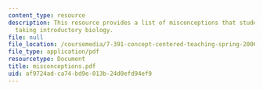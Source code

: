 ```yaml
---
content_type: resource
description: This resource provides a list of misconceptions that students have while
  taking introductory biology.
file: null
file_location: /coursemedia/7-391-concept-centered-teaching-spring-2006/af9724adca74bd9e013b24d0efd94ef9_misconceptions.pdf
file_type: application/pdf
resourcetype: Document
title: misconceptions.pdf
uid: af9724ad-ca74-bd9e-013b-24d0efd94ef9
---
```

